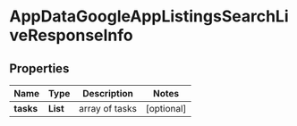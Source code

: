 # AppDataGoogleAppListingsSearchLiveResponseInfo


## Properties

| Name | Type | Description | Notes |
|------------ | ------------- | ------------- | -------------|
**tasks** | **List<AppDataGoogleAppListingsSearchLiveTaskInfo>** | array of tasks |[optional]|